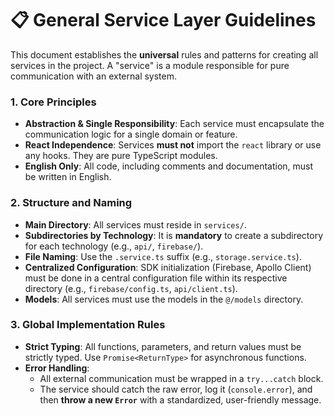 # 📋 General Service Layer Guidelines

This document establishes the **universal** rules and patterns for creating all services in the project. A "service" is a module responsible for pure communication with an external system.

### 1. Core Principles

-   **Abstraction & Single Responsibility**: Each service must encapsulate the communication logic for a single domain or feature.
-   **React Independence**: Services **must not** import the `react` library or use any hooks. They are pure TypeScript modules.
-   **English Only**: All code, including comments and documentation, must be written in English.

### 2. Structure and Naming

-   **Main Directory**: All services must reside in `services/`.
-   **Subdirectories by Technology**: It is **mandatory** to create a subdirectory for each technology (e.g., `api/`, `firebase/`).
-   **File Naming**: Use the `.service.ts` suffix (e.g., `storage.service.ts`).
-   **Centralized Configuration**: SDK initialization (Firebase, Apollo Client) must be done in a central configuration file within its respective directory (e.g., `firebase/config.ts`, `api/client.ts`).
-   **Models**: All services must use the models in the `@/models` directory.

### 3. Global Implementation Rules

-   **Strict Typing**: All functions, parameters, and return values must be strictly typed. Use `Promise<ReturnType>` for asynchronous functions.
-   **Error Handling**:
    -   All external communication must be wrapped in a `try...catch` block.
    -   The service should catch the raw error, log it (`console.error`), and then **throw a new `Error`** with a standardized, user-friendly message.
